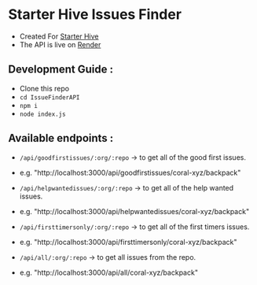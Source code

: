# Starter Hive Issues Finder
- Created For [Starter Hive](https://starter-hive.vercel.app/)  
- The API is live on [Render](https://issuefinder.onrender.com/api)

## Development Guide  :

- Clone this repo
- `cd IssueFinderAPI` 
- `npm i `
- `node index.js` 

## Available endpoints  : 

- `/api/goodfirstissues/:org/:repo` -> to get all of the good first issues. 

 - e.g. "http://localhost:3000/api/goodfirstissues/coral-xyz/backpack"

- `/api/helpwantedissues/:org/:repo` -> to get all of the help wanted issues.  

 - e.g. "http://localhost:3000/api/helpwantedissues/coral-xyz/backpack"

- `/api/firsttimersonly/:org/:repo` -> to get all of the first timers issues.

 - e.g. "http://localhost:3000/api/firsttimersonly/coral-xyz/backpack"

- `/api/all/:org/:repo` -> to get all issues from the repo.

 - e.g. "http://localhost:3000/api/all/coral-xyz/backpack"
